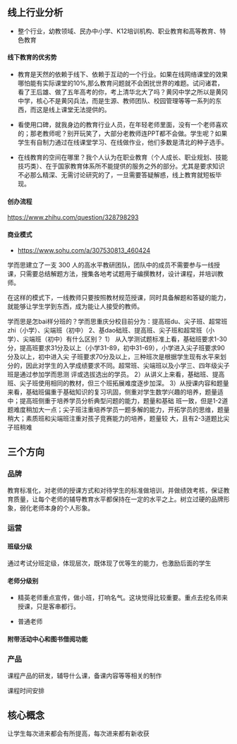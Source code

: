 ## 线上行业分析

* 整个行业，幼教领域、民办中小学、K12培训机构、职业教育和高等教育、特色教育

#### 线下教育的优劣势
* 教育是天然的依赖于线下、依赖于互动的一个行业。如果在线网络课堂的效果哪怕能有实际课堂的10%,那么教育问题就不会困扰世界的难题。试问诸君，看了王后雄、做了五年高考的你，考上清华北大了吗？黄冈中学之所以是黄冈中学，核心不是黄冈兵法，而是生源、教师团队、校园管理等等一系列的东西，而这是线上课堂无法提供的。

* 看使用口碑，就我身边的教育行业人员，在年轻老师里面，没有一个老师喜欢的；那老教师呢？别开玩笑了，大部分老教师连PPT都不会做。学生呢？如果学生有自制力通过在线课堂学习、在线做作业，他们多数是清北的种子选手。

* 在线教育的空间在哪里？我个人认为在职业教育（个人成长、职业规划、技能技巧类）、在于国家教育体系所不能提供的服务之外的部分。尤其是要求知识不必那么精深、无需讨论研究的了，一旦需要答疑解惑，线上教育就短板毕现。

#### 创办流程

https://www.zhihu.com/question/328798293

#### 商业模式
* https://www.sohu.com/a/307530813_460424

学而思建立了一支 300 人的高水平教研团队，团队中的成员不需要参与一线授课，只需要总结解题方法，搜集各地考试题用于编撰教材，设计课程，并培训教师。

在这样的模式下，一线教师只要按照教材规范授课，同时具备解题和答疑的能力，就能够让学生学到东西，成为能让人接受的教师。

学而思是怎bai样分班的？学而思重庆分校目前分为：提高班du、尖子班、超常班zhi（小学）、尖端班（初中） 2、基dao础班、提高班、尖子班和超常班（小学）、尖端班（初中）有什么区别？ 1） 从入学测试题标准上看，基础班要求1-30分，提高班要求31分及以上（小学31-89，初中31-69），小学进入尖子班要求90分及以上，初中进入尖 子班要求70分及以上，三种班次是根据学生现有水平来划分的，因此对学生的入学成绩要求不同。超常班、尖端班以及小学三、四年级尖子班是通过参加学而思测 评或选拔选出的学员。 2）从讲义上来看，基础班、提高班、尖子班使用相同的教材，但三个班拓展难度逐步加深。 3）从授课内容和题量来看，基础班偏重于基础知识的复习巩固，侧重对学生数学兴趣的培养，题量适中；提高班侧重于培养学员分析典型问题的能力，题量和基础 班一致，但是1-2道题难度稍加大一点；尖子班注重培养学员一题多解的能力，开拓学员的思维，题量稍大；素质班和尖端班注重对孩子竞赛能力的培养，题量较 大，且有2-3道题比尖子班稍难



## 三个方向

### 品牌

教育标准化，对老师的授课方式和对待学生的标准做培训，并做绩效考核，保证教育质量，让每个老师的辅导教育水平都保持在一定的水平之上。树立过硬的品牌形象，弱化老师本身的个人形象。



### 运营

#### 班级分级

通过考试分班定级，体现层次，既体现了优等生的能力，也激励后面的学生

#### 老师分级别


* 精英老师重点宣传，做小班，打响名气。这块觉得比较重要。重点去挖名师来授课，只是客串都行。

* 普通老师

#### 附带活动中心和图书借阅功能


### 产品

课程产品的研发，辅导什么课，备课内容等等相关的制作

课程时间安排


## 核心概念

让学生每次进来都会有所提高，每次进来都有新收获

